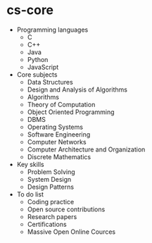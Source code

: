 # cs-core
* Programming languages
  * C
  * C++
  * Java
  * Python
  * JavaScript
* Core subjects
  * Data Structures
  * Design and Analysis of Algorithms
  * Algorithms
  * Theory of Computation
  * Object Oriented Programming
  * DBMS
  * Operating Systems
  * Software Engineering
  * Computer Networks
  * Computer Architecture and Organization
  * Discrete Mathematics
* Key skills
  * Problem Solving
  * System Design
  * Design Patterns
* To do list
  * Coding practice 
  * Open source contributions
  * Research papers
  * Certifications
  * Massive Open Online Cources
